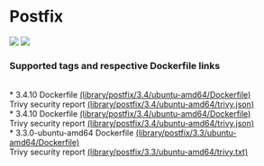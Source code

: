 # Postfix
[![](https://images.microbadger.com/badges/image/antonchernik/postfix.svg)](https://microbadger.com/images/antonchernik/postfix)
[![](https://images.microbadger.com/badges/version/antonchernik/postfix.svg)](https://microbadger.com/images/antonchernik/postfix)
### Supported tags and respective Dockerfile links
<br/>* 3.4.10 Dockerfile [(library/postfix/3.4/ubuntu-amd64/Dockerfile)](https://github.com/antonchernik/docker/blob/postfix-3.4.10-ubuntu-amd64/library/postfix/3.4/ubuntu-amd64/Dockerfile)<br />Trivy security report [(library/postfix/3.4/ubuntu-amd64/trivy.json)](https://github.com/antonchernik/docker/blob/postfix-3.4.10-ubuntu-amd64/library/postfix/3.4/ubuntu-amd64/trivy.json)<br />* 3.4.10 Dockerfile [(library/postfix/3.4/ubuntu-amd64/Dockerfile)](https://github.com/antonchernik/docker/blob/postfix-3.4.10-ubuntu-amd64/library/postfix/3.4/ubuntu-amd64/Dockerfile)<br />Trivy security report [(library/postfix/3.4/ubuntu-amd64/trivy.json)](https://github.com/antonchernik/docker/blob/postfix-3.4.10-ubuntu-amd64/library/postfix/3.4/ubuntu-amd64/trivy.json)<br />* 3.3.0-ubuntu-amd64 Dockerfile [(library/postfix/3.3/ubuntu-amd64/Dockerfile)](https://github.com/antonchernik/docker/blob/postfix-v3.3.0/library/postfix/3.3/ubuntu-amd64/Dockerfile)<br />Trivy security report [(library/postfix/3.3/ubuntu-amd64/trivy.txt)](https://github.com/antonchernik/docker/blob/postfix-v3.3.0/library/postfix/3.3/ubuntu-amd64/trivy.txt)<br />
